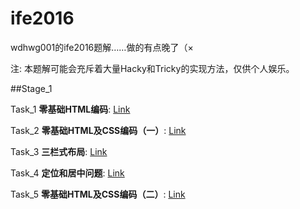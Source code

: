 # ife2016

wdhwg001的ife2016题解……做的有点晚了（×

注: 本题解可能会充斥着大量Hacky和Tricky的实现方法，仅供个人娱乐。

##Stage_1

Task_1 **零基础HTML编码**: [Link](stage_1/task_1/index.html)

Task_2 **零基础HTML及CSS编码（一）**: [Link](stage_1/task_2/index.html)

Task_3 **三栏式布局**: [Link](stage_1/task_3/index.html)

Task_4 **定位和居中问题**: [Link](stage_1/task_4/index.html)

Task_5 **零基础HTML及CSS编码（二）**: [Link](stage_1/task_5/index.html)